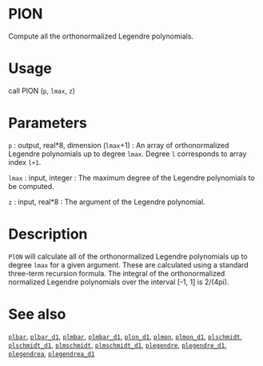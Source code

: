 # PlON

Compute all the orthonormalized Legendre polynomials.

# Usage

call PlON (`p`, `lmax`, `z`)

# Parameters

`p` : output, real*8, dimension (`lmax`+1)
:   An array of orthonormalized Legendre polynomials up to degree `lmax`. Degree `l` corresponds to array index `l+1`.
	
`lmax` : input, integer
:   The maximum degree of the Legendre polynomials to be computed.

`z` : input, real*8
:   The argument of the Legendre polynomial.

# Description

`PlON` will calculate all of the orthonormalized Legendre polynomials up to degree `lmax` for a given argument. These are calculated using a standard three-term recursion formula. The integral of the orthonormalized normalized Legendre polynomials over the interval [-1, 1] is 2/(4pi).

# See also

[`plbar`](plbar.html), [`plbar_d1`](plbar_d1.html), [`plmbar`](plmbar.html), [`plmbar_d1`](plmbar_d1.html), [`plon_d1`](plon_d1.html), [`plmon`](plmon.html), [`plmon_d1`](plmon_d1.html), [`plschmidt`](plschmidt.html), [`plschmidt_d1`](plschmidt_d1.html), [`plmschmidt`](plmschmidt.html), [`plmschmidt_d1`](plmschmidt_d1.html), [`plegendre`](plegendre.html), [`plegendre_d1`](plegendre_d1.html), [`plegendrea`](plegendrea.html), [`plegendrea_d1`](plegendrea_d1.html)
